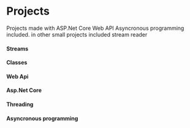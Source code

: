 # Projects
Projects made with ASP.Net Core Web API
Asyncronous programming included.
in other small projects included stream reader
<h4>Streams</h4>
<h4>Classes</h4>
<h4>Web Api</h4>
<h4>Asp.Net Core</h4>
<h4>Threading</h4>
<h4>Asyncronous programming</h4>





